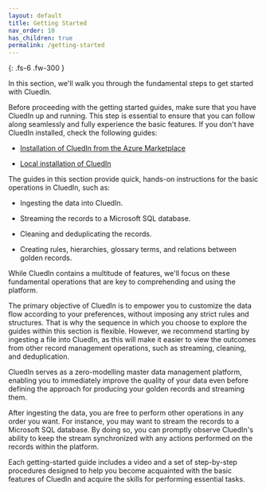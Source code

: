 ```yaml
---
layout: default
title: Getting Started
nav_order: 10
has_children: true
permalink: /getting-started
---
```


{: .fs-6 .fw-300 }

In this section, we'll walk you through the fundamental steps to get started with CluedIn.

Before proceeding with the getting started guides, make sure that you have CluedIn up and running. This step is essential to ensure that you can follow along seamlessly and fully experience the basic features. If you don't have CluedIn installed, check the following guides:

- [Installation of CluedIn from the Azure Marketplace](/deployment/azure-marketplace)

- [Local installation of CluedIn](/deployment/local)

The guides in this section provide quick, hands-on instructions for the basic operations in CluedIn, such as:

- Ingesting the data into CluedIn.

- Streaming the records to a Microsoft SQL database.

- Cleaning and deduplicating the records.

- Creating rules, hierarchies, glossary terms, and relations between golden records.

While CluedIn contains a multitude of features, we'll focus on these fundamental operations that are key to comprehending and using the platform. 

The primary objective of CluedIn is to empower you to customize the data flow according to your preferences, without imposing any strict rules and structures. That is why the sequence in which you choose to explore the guides within this section is flexible. However, we recommend starting by ingesting a file into CluedIn, as this will make it easier to view the outcomes from other record management operations, such as streaming, cleaning, and deduplication.

CluedIn serves as a zero-modelling master data management platform, enabling you to immediately improve the quality of your data even before defining the approach for producing your golden records and streaming them.

After ingesting the data, you are free to perform other operations in any order you want. For instance, you may want to stream the records to a Microsoft SQL database. By doing so, you can promptly observe CluedIn's ability to keep the stream synchronized with any actions performed on the records within the platform.

Each getting-started guide includes a video and a set of step-by-step procedures designed to help you become acquainted with the basic features of CluedIn and acquire the skills for performing essential tasks.

